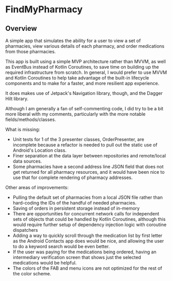# FindMyPharmacy

## Overview
A simple app that simulates the ability for a user to view a set of pharmacies, view various details
of each pharmacy, and order medications from those pharmacies.

This app is built using a simple MVP architecture rather than MVVM, as well as EventBus instead of
Kotlin Coroutines, to save time on building up the required infrastructure from scratch.  In 
general, I would prefer to use MVVM and Kotlin Coroutines to help take advantage of the built-in
lifecycle components and to make for a faster, and more resilient app experience.

It does makes use of Jetpack's Navigation library, though, and the Dagger Hilt library.

Although I am generally a fan of self-commenting code, I did try to be a bit more liberal with my
comments, particularly with the more notable fields/methods/classes.

What is missing:
- Unit tests for 1 of the 3 presenter classes, OrderPresenter, are incomplete because a refactor is
  needed to pull out the static use of Android's Location class.
- Finer separation at the data layer between repositories and remote/local data sources.
- Some pharmacies have a second address line JSON field that does not get returned for all pharmacy
  resources, and it would have been nice to use that for complete rendering of pharmacy addresses.

Other areas of improvements:
- Pulling the default set of pharmacies from a local JSON file rather than hard-coding the IDs of
  the handful of needed pharmacies.
- Saving of orders in persistent storage instead of in-memory
- There are opportunities for concurrent network calls for independent sets of objects that could be
  handled by Kotlin Coroutines, although this would require further setup of dependency injection
  logic with coroutine dispatchers
- Adding a way to quickly scroll through the medication list by first letter as the Android Contacts 
  app does would be nice, and allowing the user to do a keyword search would be even better.
- If the user was paying for the medications being ordered, having an intermediary verification
  screen that shows just the selected medications would be helpful.
- The colors of the FAB and menu icons are not optimized for the rest of the color scheme.